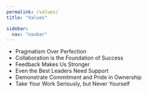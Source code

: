 ```yaml
---
permalink: /values/
title: "Values"

sidebar:
  nav: "navbar"
---
```


<ul>
  <li>Pragmatism Over Perfection</li>
  <li>Collaboration is the Foundation of Success</li>
  <li>Feedback Makes Us Stronger</li>
  <li>Even the Best Leaders Need Support</li>
  <li>Demonstrate Commitment and Pride in Ownership</li>
  <li>Take Your Work Seriously, but Never Yourself</li>
</ul>
